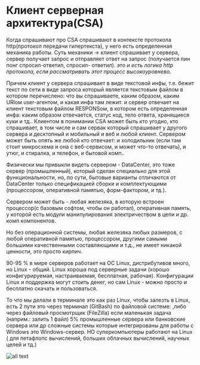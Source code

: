 # Клиент серверная архитектура(CSA)

Когда спрашивают про CSA спрашивают в контексте протокола http(протокол передачи гипертекста), у него есть определенная механика работы.
Суть механики -> клиент спрашивает у сервера, сервер получает запрос и отправляет ответ на запрос (получается пин понг спросил-ответил, спросил- ответил).
*это и есть логика http протокола, если рассматривать этот процесс высокоуровнево.*  

Причем клиент у сервера спрашивает в виде текстовой инфы, т.е. бежит текст по сети в виде запроса который является текстовым файлом в котором перечислено:
что вы спрашиваете, 
каким образом, 
каким URlом 
user-агентом, 
и какая инфа там лежит.
и сервер отвечает на клиент текстовым файлом RESPONSом, в котором есть определенная инфа:
каким образом отвечается, 
статус код, 
тело ответа, 
хранящиеся куки и тд..
Клиентом в понимании CSA может быть кто угодно, кто спрашивает, в том числе и сам сервак который спрашивает у другого сервера и десктопный и мобильный и веб и любой клиент.
Сервером может быть опять же любой кто отвечает: и холодильник (если там стоит микросхема и она с веб-сервисом, и может что-то отвечать), и утюг, и стиралка, и телефон, и бытовой комп..

Физически мы привыкли видеть сервером - DataCenter, это тоже сервер (промышленный), который сделан специально для этой функциональности, но, по сути, бытовые варианты отличаются от DataCenter только спецификацией сборки и комплектующими (процессором, оперативной памятью, форм-фактором, и тд.).

Сервером может быть - любая железяка, в которую встроен процессор(с базовым софтом, чтобы он работал), оперативная память, у которой есть модули манипулирования электричеством в цепи и др. комп компонентов.

Но без операционной системы, любая железяка любых размеров, с любой оперативной памятью, процессором, другими самыми большими качественными составляющими и т.д., не имеет никакой ценности, это просто кирпич.

90-95 % в мире серверов работает на ОС Linux, дистрибутивов много, но Linux - общий. Linux хороша под серверные задачи (хорошо конфигурируемая, настраиваемая, бесплатная, рабочая). Конфигурации Linux и поддержка могут стоить денег, но сам Linux - можно просто и бесплатно скачать и пользоваться. 

То что мы делали в терминале это как раз Linux, чтобы залезть в Linux, есть 2 пути это 
через терминал (GitBash) по файловой системе:
,либо 
через файловый просмотрщик (FileZilla) если маленькая задача (наприм.: залить 1 файл)
5% промышленные сервера или банковские сервера или др сложные системы которые интегрированы для работы с Windows это Windows-сервер.
НО суперкомпьютеры работают на Linux ( для петафлопс вычислений, больших облачных вычислений, научных целей и тд.)

![all text](https://drive.google.com/file/d/1jlUwzF0f6pxmVCYakV1JjzZxpuC7G1wH/view)


